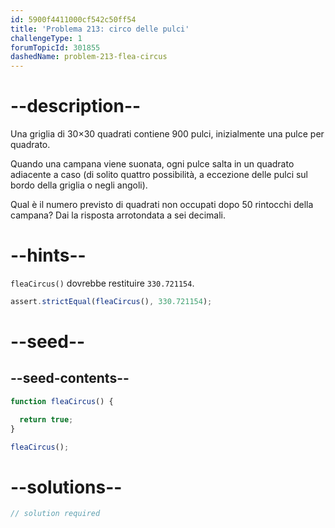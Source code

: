 ```yaml
---
id: 5900f4411000cf542c50ff54
title: 'Problema 213: circo delle pulci'
challengeType: 1
forumTopicId: 301855
dashedName: problem-213-flea-circus
---
```


# --description--

Una griglia di 30×30 quadrati contiene 900 pulci, inizialmente una pulce per quadrato.

Quando una campana viene suonata, ogni pulce salta in un quadrato adiacente a caso (di solito quattro possibilità, a eccezione delle pulci sul bordo della griglia o negli angoli).

Qual è il numero previsto di quadrati non occupati dopo 50 rintocchi della campana? Dai la risposta arrotondata a sei decimali.

# --hints--

`fleaCircus()` dovrebbe restituire `330.721154`.

```js
assert.strictEqual(fleaCircus(), 330.721154);
```

# --seed--

## --seed-contents--

```js
function fleaCircus() {

  return true;
}

fleaCircus();
```

# --solutions--

```js
// solution required
```
